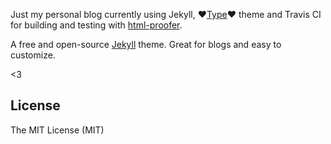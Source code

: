 Just my personal blog currently using Jekyll, &#9829;[Type][1]&#9829; theme and Travis CI for building and testing
 with [html-proofer][2].

A free and open-source [Jekyll](http://jekyllrb.com) theme. Great for blogs and easy to customize.

<3

## License
The MIT License (MIT)

[1]: https://rohanchandra.github.io/project/type/
[2]: https://github.com/gjtorikian/html-proofer
